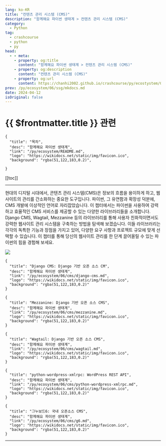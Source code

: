 ```yaml
---
lang: ko-KR
title: "컨텐츠 관리 시스템 (CMS)"
description: "함께해요 파이썬 생태계 > 컨텐츠 관리 시스템 (CMS)"
category:
  - Python
tag: 
  - crashcourse
  - python
  - py
head:
  - - meta:
    - property: og:title
      content: "함께해요 파이썬 생태계 > 컨텐츠 관리 시스템 (CMS)"
    - property: og:description
      content: "컨텐츠 관리 시스템 (CMS)"
    - property: og:url
      content: https://chanhi2002.github.io/crashcourse/py/ecostystem/06/cms/
prev: /py/ecosystem/06/ssg/mkdocs.md
date: 2024-04-12
isOriginal: false
---
```


# {{ $frontmatter.title }} 관련

```component VPCard
{
  "title": "목차",
  "desc": "함께해요 파이썬 생태계",
  "link": "/py/ecosystem/README.md",
  "logo": "https://wikidocs.net/static/img/favicon.ico",
  "background": "rgba(51,122,183,0.2)",
  
}
```

[[toc]]

---

<SiteInfo
  name="컨텐츠 관리 시스템 (CMS) | WikiDocs"
  desc="함께해요 파이썬 생태계"
  url="https://wikidocs.net/227739"
  logo="https://wikidocs.net/static/img/favicon.ico"
  preview="https://wikidocs.net/images/page/227739/CMS_%EC%86%8C%EA%B0%9C_%EA%B7%B8%EB%A6%BC.jpg"/>

현대의 디지털 시대에서, 콘텐츠 관리 시스템(CMS)은 정보의 흐름을 용이하게 하고, 웹사이트의 관리를 간소화하는 중요한 도구입니다. 파이썬, 그 유연함과 확장성 덕분에, CMS 개발에 이상적인 언어로 자리잡았습니다. 이 챕터에서는 파이썬을 사용하여 강력하고 효율적인 CMS 서비스를 제공할 수 있는 다양한 라이브러리들을 소개합니다. Django CMS, Wagtail, Mezzanine 등의 라이브러리를 통해 사용자 친화적이면서도 강력한 웹사이트 관리 시스템을 구축하는 방법을 탐색해 보겠습니다. 이들 라이브러리는 각각의 독특한 기능과 장점을 가지고 있어, 다양한 요구 사항과 프로젝트 규모에 맞게 선택할 수 있습니다. 이 챕터를 통해 당신의 웹사이트 관리를 한 단계 끌어올릴 수 있는 파이썬의 힘을 경험해 보세요.

![](https://wikidocs.net/images/page/227739/CMS_%EC%86%8C%EA%B0%9C_%EA%B7%B8%EB%A6%BC.jpg)

```component VPCard
{
  "title": "Django CMS: Django 기반 오픈 소스 CM",
  "desc": "함께해요 파이썬 생태계",
  "link": "/py/ecosystem/06/cms/django-cms.md",
  "logo": "https://wikidocs.net/static/img/favicon.ico",
  "background": "rgba(51,122,183,0.2)"
}
```

```component VPCard
{
  "title": "Mezzanine: Django 기반 오픈 소스 CMS",
  "desc": "함께해요 파이썬 생태계",
  "link": "/py/ecosystem/06/cms/mezzanine.md",
  "logo": "https://wikidocs.net/static/img/favicon.ico",
  "background": "rgba(51,122,183,0.2)"
}
```

```component VPCard
{
  "title": "Wagtail: Django 기반 오픈 소스 CMS",
  "desc": "함께해요 파이썬 생태계",
  "link": "/py/ecosystem/06/cms/wagtail.md",
  "logo": "https://wikidocs.net/static/img/favicon.ico",
  "background": "rgba(51,122,183,0.2)"
}
```

```component VPCard
{
  "title": "python-wordpress-xmlrpc: WordPress REST API",
  "desc": "함께해요 파이썬 생태계",
  "link": "/py/ecosystem/06/cms/python-wordpress-xmlrpc.md",
  "logo": "https://wikidocs.net/static/img/favicon.ico",
  "background": "rgba(51,122,183,0.2)"
}
```

```component VPCard
{
  "title": "그누보드6: 국내 오픈소스 CMS",
  "desc": "함께해요 파이썬 생태계",
  "link": "/py/ecosystem/06/cms/g6.md",
  "logo": "https://wikidocs.net/static/img/favicon.ico",
  "background": "rgba(51,122,183,0.2)"
}
```


---

<TagLinks />